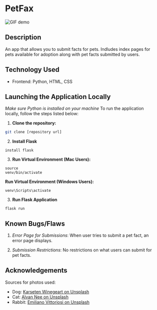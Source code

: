 # PetFax

![GIF demo](https://media.giphy.com/media/v1.Y2lkPTc5MGI3NjExZmdsZ21rZGRweDl6OWxneTIybm9reXA4bWJncmZ4bWhyMHlnYm5tNyZlcD12MV9pbnRlcm5hbF9naWZfYnlfaWQmY3Q9Zw/9x1bJGIuBWs0zHQRR1/giphy.gif)

## Description
An app that allows you to submit facts for pets. Indludes index pages for pets available for adoption along with pet facts submitted by users. 

## Technology Used
- Frontend: Python, HTML, CSS

## Launching the Application Locally
*Make sure Python is installed on your machine*
To run the application locally, follow the steps listed below:

1. **Clone the repository:**

```bash
git clone [repository url]
```

2. **Install Flask**
```pip
install flask
```

3. **Run Virtual Environment (Mac Users):**

```
source 
venv/bin/activate
```

**Run Virtual Environment (Windows Users):**
```
venv\Scripts\activate
```

3. **Run Flask Application**
```
flask run
```

## Known Bugs/Flaws
1. *Error Page for Submissions*: When user tries to submit a pet fact, an error page displays.

2. *Submission Restrictions*: No restrictions on what users can submit for pet facts. 

## Acknowledgements
Sources for photos used: 

- Dog: [Karseten Winegeart on Unsplash](https://unsplash.com/photos/5PVXkqt2s9k)
- Cat: [Alvan Nee on Unsplash](https://unsplash.com/photos/ZCHj_2lJP00)
- Rabbit: [Emiliano Vittoriosi on Unsplash](https://unsplash.com/photos/3FSBkX4yG80)